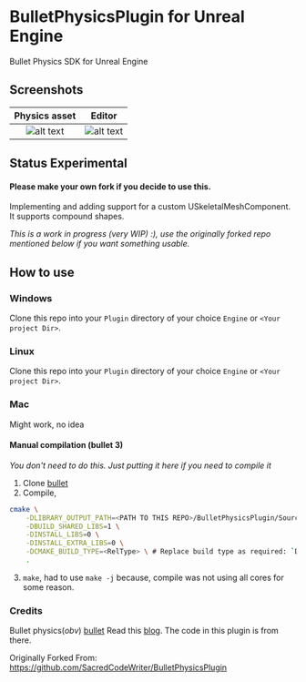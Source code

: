 # BulletPhysicsPlugin for Unreal Engine
Bullet Physics SDK for Unreal Engine 

## Screenshots
| Physics asset | Editor |
|:-------------:|:------:|
| ![alt text](https://github.com/Yadhu-S/BulletPhysicsPlugin/blob/dev/screenshots/UE_physics_view.png?raw=true) | ![alt text](https://github.com/Yadhu-S/BulletPhysicsPlugin/blob/dev/screenshots/UE_viewport.png?raw=true) |



## Status Experimental
#### Please make your own fork if you decide to use this.

Implementing and adding support for a custom USkeletalMeshComponent. It supports compound shapes.

*This is a work in progress (very WIP) :), use the originally forked repo mentioned below if you want something usable.*

## How to use

### Windows
Clone this repo into your `Plugin` directory of your choice `Engine` or `<Your project Dir>`.

### Linux
Clone this repo into your `Plugin` directory of your choice `Engine` or `<Your project Dir>`.

### Mac
Might work, no idea

#### Manual compilation (bullet 3) 
*You don't need to do this. Just putting it here if you need to compile it*
1. Clone [bullet](https://github.com/bulletphysics/bullet3)
2. Compile,

```bash
cmake \
    -DLIBRARY_OUTPUT_PATH=<PATH TO THIS REPO>/BulletPhysicsPlugin/Source/ThirdParty/BulletPhysicsEngineLibrary/lib/linux/<RelFolder>\
    -DBUILD_SHARED_LIBS=1 \
    -DINSTALL_LIBS=0 \
    -DINSTALL_EXTRA_LIBS=0 \
    -DCMAKE_BUILD_TYPE=<RelType> \ # Replace build type as required: `Debug`,`RelWithDebugInfo`,`Release`.
    .
```

3. `make`, had to use `make -j` because, compile was not using all cores for some reason.


### Credits
Bullet physics(*obv*) [bullet](https://github.com/bulletphysics/bullet3)
Read this [blog](https://www.stevestreeting.com/2020/07/26/using-bullet-for-physics-in-ue4/). The code in this plugin
is from there.

Originally Forked From: https://github.com/SacredCodeWriter/BulletPhysicsPlugin

